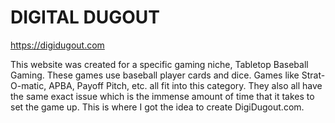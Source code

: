 # DIGITAL DUGOUT

https://digidugout.com

This website was created for a specific gaming niche, Tabletop Baseball Gaming.  These games use baseball player cards and dice. Games like Strat-O-matic, APBA, Payoff Pitch, etc. all fit into this category. They also all have the same exact issue which is the immense amount of time that it takes to set the game up. This is where I got the idea to create DigiDugout.com.

